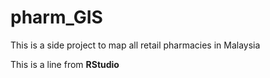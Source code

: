 # pharm_GIS

This is a side project to map all retail pharmacies in Malaysia

This is a line from **RStudio**